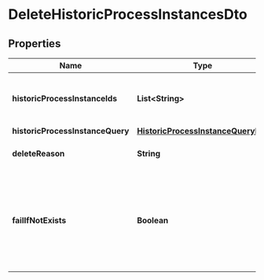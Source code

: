 

# DeleteHistoricProcessInstancesDto

## Properties

Name | Type | Description | Notes
------------ | ------------- | ------------- | -------------
**historicProcessInstanceIds** | **List&lt;String&gt;** | A list historic process instance ids to delete. |  [optional]
**historicProcessInstanceQuery** | [**HistoricProcessInstanceQueryDto**](HistoricProcessInstanceQueryDto.md) |  |  [optional]
**deleteReason** | **String** | A string with delete reason. |  [optional]
**failIfNotExists** | **Boolean** | If set to &#x60;false&#x60;, the request will still be successful if one ore more of the process ids are not found. |  [optional]



